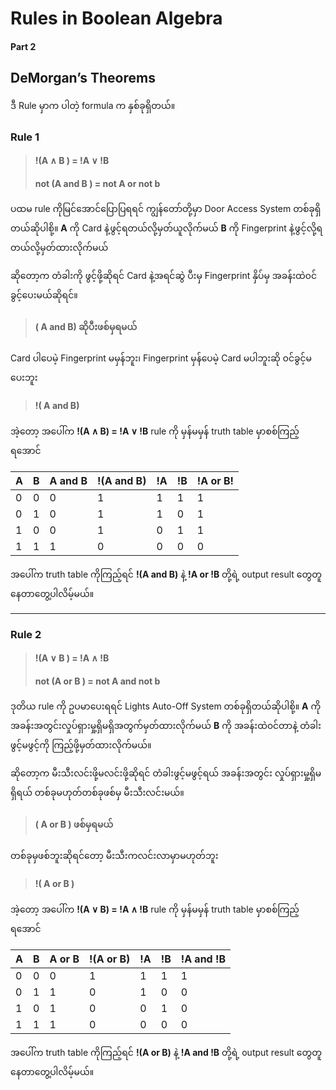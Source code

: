 # Rules in Boolean Algebra 

####  Part 2

## DeMorgan’s Theorems

ဒီ Rule မှာက ပါတဲ့ formula က နှစ်ခုရှိတယ်။

### Rule 1

> #### !(A ∧ B ) = !A ∨ !B 
> #### not (A and B ) = not A or not b

ပထမ rule ကိုမြင်အောင်ပြောပြရရင် ကျွန်တော်တို့မှာ Door Access System တစ်ခုရှိတယ်ဆိုပါစို့။
**A** ကို Card နဲ့ဖွင့်ရတယ်လို့မှတ်ယူလိုက်မယ်
**B** ကို Fingerprint နဲ့ဖွင့်လို့ရတယ်လို့မှတ်ထားလိုက်မယ်

ဆိုတော့က တံခါးကို ဖွင့်ဖို့ဆိုရင် Card နဲ့အရင်ဆွဲ ပီးမှ Fingerprint နှိပ်မှ အခန်းထဲ၀င်ခွင့်ပေးမယ်ဆိုရင်။

> #### ( A and B) ဆိုပီးဖစ်မှရမယ်

Card ပါပေမဲ့ Fingerprint မမှန်ဘူး၊ Fingerprint မှန်ပေမဲ့ Card မပါဘူးဆို ၀င်ခွင့်မပေးဘူး

> #### !( A and B)

အဲ့တော့ အပေါ်က **!(A ∧ B) = !A ∨ !B** rule ကို မှန်မမှန် truth table မှာစစ်ကြည့်ရအောင်

| A | B | A and B | !(A and B) | !A | !B | !A or B! |
| - | - | -----   | -----------| -- | -- | -------- |
| 0 | 0 | 0       | 1          | 1  | 1  | 1        |
| 0 | 1 | 0       | 1          | 1  | 0  | 1        |
| 1 | 0 | 0       | 1          | 0  | 1  | 1        |
| 1 | 1 | 1       | 0          | 0  | 0  | 0        |

အပေါ်က truth table ကိုကြည့်ရင် **!(A and B)** နဲ့ **!A or !B** တို့ရဲ့ output result တွေတူနေတာတွေ့ပါလိမ့်မယ်။

---

### Rule 2

> #### !(A ∨ B ) = !A ∧ !B 
> #### not (A or B ) = not A and not b

ဒုတိယ rule ကို ဥပမာပေးရရင် Lights Auto-Off System တစ်ခုရှိတယ်ဆိုပါစို့။
 **A** ကို အခန်းအတွင်းလှုပ်ရှားမှု့ရှိမရှိအတွက်မှတ်ထားလိုက်မယ်
 **B** ကို အခန်းထဲ၀င်တာနဲ့ တံခါးဖွင့်မဖွင့်ကို ကြည့်ဖို့မှတ်ထားလိုက်မယ်။

 ဆိုတော့က မီးသီးလင်းဖို့မလင်းဖို့ဆိုရင် တံခါးဖွင့်မဖွင့်ရယ် အခန်းအတွင်း လှုပ်ရှားမှု့ရှိမရှိရယ် တစ်ခုမဟုတ်တစ်ခုဖစ်မှ မီးသီးလင်းမယ်။

 > #### ( A or B ) ဖစ်မှရမယ်

 တစ်ခုမှဖစ်ဘူးဆိုရင်တော့ မီးသီးကလင်းလာမှာမဟုတ်ဘူး

 > #### !( A or B )

အဲ့တော့ အပေါ်က **!(A ∨ B) = !A ∧ !B** rule ကို မှန်မမှန် truth table မှာစစ်ကြည့်ရအောင်

| A | B | A or B | !(A or B) | !A | !B | !A and !B |
| - | - | -----  | --------  | -- | -- | -------   |
| 0 | 0 | 0      | 1         | 1  | 1  | 1         |
| 0 | 1 | 1      | 0         | 1  | 0  | 0         |
| 1 | 0 | 1      | 0         | 0  | 1  | 0         |
| 1 | 1 | 1      | 0         | 0  | 0  | 0         |

အပေါ်က truth table ကိုကြည့်ရင် **!(A or B)** နဲ့ **!A and !B** တို့ရဲ့ output result တွေတူနေတာတွေ့ပါလိမ့်မယ်။
